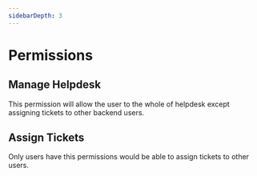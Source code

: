 ```yaml
---
sidebarDepth: 3
---
```


# Permissions

## Manage Helpdesk

This permission will allow the user to the whole of helpdesk except assigning tickets to other backend users.

## Assign Tickets

Only users have this permissions would be able to assign tickets to other users.
